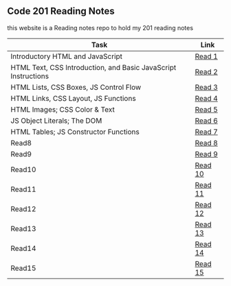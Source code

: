 ## Code 201 Reading Notes

this website is a Reading notes repo to hold my 201 reading notes 

| Task  |  Link |
|---|---|
| Introductory HTML and JavaScript | [Read 1](https://othabteh.github.io/reading-notes/class-01)  |
|HTML Text, CSS Introduction, and Basic JavaScript Instructions | [Read 2](https://othabteh.github.io/reading-notes/class-02) |
| HTML Lists, CSS Boxes, JS Control Flow | [Read 3](https://othabteh.github.io/reading-notes/class-03) |
| HTML Links, CSS Layout, JS Functions |[Read 4](https://othabteh.github.io/reading-notes/class-04)|
| HTML Images; CSS Color & Text  |[Read 5]( https://othabteh.github.io/reading-notes/class-05)|
| JS Object Literals; The DOM  |[Read 6](https://othabteh.github.io/reading-notes/class-06)|
| HTML Tables; JS Constructor Functions  |[Read 7](https://othabteh.github.io/reading-notes/class-07)|
| Read8  |[Read 8]()|
| Read9  |[Read 9]()|
| Read10 |[Read 10]()|
| Read11 |[Read 11]()|
| Read12 |[Read 12]()|
| Read13 |[Read 13]()|
| Read14 |[Read 14]()|
| Read15 |[Read 15]()|
